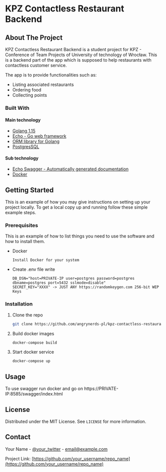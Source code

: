 # KPZ Contactless Restaurant Backend


<!-- ABOUT THE PROJECT -->
## About The Project

KPZ Contactless Restaurant Backend is a student project for KPZ - Conference of Team Projects of University of technology of Wrocław.
This is a backend part of the app which is supposed to help restaurants with contactless customer service.

The app is to provide functionalities such as:
* Listing associated restaurants
* Ordering food
* Collecting points

### Built With

#### Main technology
* [Golang 1.15](https://golang.org/)
* [Echo - Go web framework](https://echo.labstack.com/)
* [ORM library for Golang](https://gorm.io/index.html)
* [PostgresSQL](https://www.postgresql.org/)


#### Sub technology
* [Echo Swagger - Automatically generated documentation](https://github.com/swaggo/echo-swagger)
* [Docker](https://www.docker.com/)

<!-- GETTING STARTED -->
## Getting Started

This is an example of how you may give instructions on setting up your project locally.
To get a local copy up and running follow these simple example steps.

### Prerequisites

This is an example of how to list things you need to use the software and how to install them.
* Docker
  ```
  Install Docker for your system
  ```
* Create .env file write
  ```env
  DB_DSN="host=PRIVATE-IP user=postgres password=postgres dbname=postgres port=5432 sslmode=disable"
  SECRET_KEY="XXXX" -> JUST ANY https://randomkeygen.com 256-bit WEP Keys
  ```


### Installation

1. Clone the repo
   ```sh
   git clone https://github.com/angrynerds-pl/kpz-contactless-restaurant-backend.git
   ```
2. Build docker images
   ```sh
   docker-compose build
   ```
3. Start docker service
   ```sh
   docker-compose up
   ```



<!-- USAGE EXAMPLES -->
## Usage

To use swagger run docker and go on https://PRIVATE-IP:8585/swagger/index.html


<!-- LICENSE -->
## License

Distributed under the MIT License. See `LICENSE` for more information.



<!-- CONTACT -->
## Contact

Your Name - [@your_twitter](https://twitter.com/your_username) - email@example.com

Project Link: [https://github.com/your_username/repo_name](https://github.com/your_username/repo_name)

